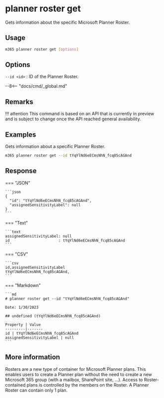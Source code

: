 # planner roster get

Gets information about the specific Microsoft Planner Roster.

## Usage

```sh
m365 planner roster get [options]
```

## Options

`--id <id>`
: ID of the Planner Roster.

--8<-- "docs/cmd/_global.md"

## Remarks

!!! attention
    This command is based on an API that is currently in preview and is subject to change once the API reached general availability.

## Examples

Gets information about a specific Planner Roster.

```sh
m365 planner roster get --id tYqYlNd6eECmsNhN_fcq85cAGAnd
```

## Response

=== "JSON"

    ```json
    {
      "id": "tYqYlNd6eECmsNhN_fcq85cAGAnd",
      "assignedSensitivityLabel": null
    }
    ```

=== "Text"

    ```text
    assignedSensitivityLabel: null
    id                      : tYqYlNd6eECmsNhN_fcq85cAGAnd
    ```

=== "CSV"

    ```csv
    id,assignedSensitivityLabel
    tYqYlNd6eECmsNhN_fcq85cAGAnd,
    ```

=== "Markdown"

    ```md
    # planner roster get --id "tYqYlNd6eECmsNhN_fcq85cAGAnd"

    Date: 1/30/2023

    ## undefined (tYqYlNd6eECmsNhN_fcq85cAGAnd)

    Property | Value
    ---------|-------
    id | tYqYlNd6eECmsNhN_fcq85cAGAnd
    assignedSensitivityLabel | null
    ```

## More information

Rosters are a new type of container for Microsoft Planner plans. This enables users to create a Planner plan without the need to create a new Microsoft 365 group (with a mailbox, SharePoint site, ...). Access to Roster-contained plans is controlled by the members on the Roster. A Planner Roster can contain only 1 plan.
